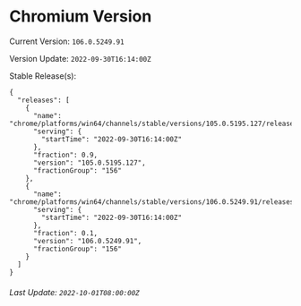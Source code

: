 # Chromium Version

Current Version: `106.0.5249.91`

Version Update: `2022-09-30T16:14:00Z`

Stable Release(s):
```
{
  "releases": [
    {
      "name": "chrome/platforms/win64/channels/stable/versions/105.0.5195.127/releases/1664554440",
      "serving": {
        "startTime": "2022-09-30T16:14:00Z"
      },
      "fraction": 0.9,
      "version": "105.0.5195.127",
      "fractionGroup": "156"
    },
    {
      "name": "chrome/platforms/win64/channels/stable/versions/106.0.5249.91/releases/1664554440",
      "serving": {
        "startTime": "2022-09-30T16:14:00Z"
      },
      "fraction": 0.1,
      "version": "106.0.5249.91",
      "fractionGroup": "156"
    }
  ]
}
```

###### Last Update: `2022-10-01T08:00:00Z`
